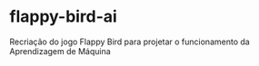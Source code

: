 # flappy-bird-ai
Recriação do jogo Flappy Bird para projetar o funcionamento da Aprendizagem de Máquina
